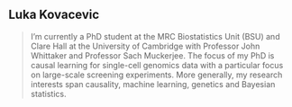 ## Luka Kovacevic

>I’m currently a PhD student at the MRC Biostatistics Unit (BSU) and Clare Hall at the University of Cambridge with Professor John Whittaker and Professor Sach Muckerjee. The focus of my PhD is causal learning for single-cell genomics data with a particular focus on large-scale screening experiments. More generally, my research interests span causality, machine learning, genetics and Bayesian statistics. 
